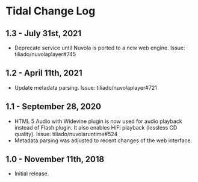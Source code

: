 Tidal Change Log
================

1.3 - July 31st, 2021
---------------------

  * Deprecate service until Nuvola is ported to a new web engine. Issue: tiliado/nuvolaplayer#745

1.2 - April 11th, 2021
----------------------

  * Update metadata parsing. Issue: tiliado/nuvolaplayer#721

1.1 - September 28, 2020
------------------------

  * HTML 5 Audio with Widevine plugin is now used for audio playback instead of Flash plugin. It also enables HiFi
    playback (lossless CD quality). Issue: tiliado/nuvolaruntime#524
  * Metadata parsing was adjusted to recent changes of the web interface.

1.0 - November 11th, 2018
-------------------------

  * Initial release.
